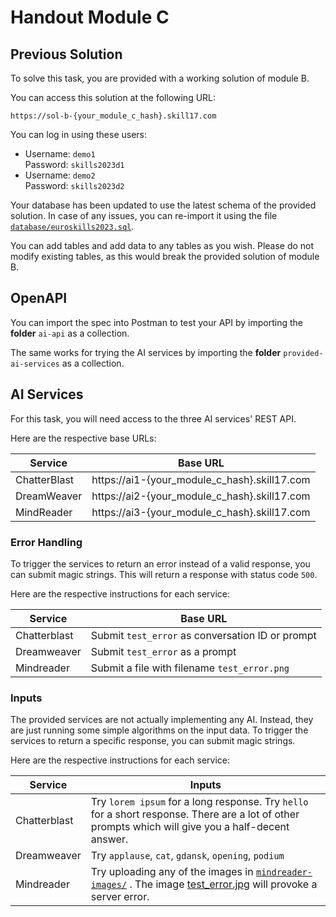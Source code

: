 # Handout Module C

## Previous Solution

To solve this task, you are provided with a working solution of module B.

You can access this solution at the following URL:

`https://sol-b-{your_module_c_hash}.skill17.com`

You can log in using these users:
- Username: `demo1`<br>Password: `skills2023d1`
- Username: `demo2`<br>Password: `skills2023d2`


Your database has been updated to use the latest schema of the provided solution.
In case of any issues, you can re-import it using the file [`database/euroskills2023.sql`](database/euroskills2023.sql).

You can add tables and add data to any tables as you wish. Please do not modify existing tables, as this would break the
provided solution of module B.

## OpenAPI

You can import the spec into Postman to test your API by importing the __folder__ `ai-api` as a collection.

The same works for trying the AI services by importing the __folder__ `provided-ai-services` as a collection.

## AI Services

For this task, you will need access to the three AI services' REST API.

Here are the respective base URLs:

| Service      | Base URL                                     |
|--------------|----------------------------------------------|
| ChatterBlast | https://ai1-{your_module_c_hash}.skill17.com |
| DreamWeaver  | https://ai2-{your_module_c_hash}.skill17.com |
| MindReader   | https://ai3-{your_module_c_hash}.skill17.com |

### Error Handling

To trigger the services to return an error instead of a valid response, you can submit magic strings. This will return a
response with status code `500`.

Here are the respective instructions for each service:

| Service      | Base URL                                         |
|--------------|--------------------------------------------------|
| Chatterblast | Submit `test_error` as conversation ID or prompt |
| Dreamweaver  | Submit `test_error` as a prompt                  |
| Mindreader   | Submit a file with filename `test_error.png`     |

### Inputs

The provided services are not actually implementing any AI. Instead, they are just running some simple algorithms on
the input data. To trigger the services to return a specific response, you can submit magic strings.

Here are the respective instructions for each service:

| Service      | Inputs                                                                                                                                                                   |
|--------------|--------------------------------------------------------------------------------------------------------------------------------------------------------------------------|
| Chatterblast | Try `lorem ipsum` for a long response. Try `hello` for a short response. There are a lot of other prompts which will give you a half-decent answer.                      |
| Dreamweaver  | Try `applause`, `cat`, `gdansk`, `opening`, `podium`                                                                                                                     |
| Mindreader   | Try uploading any of the images in [`mindreader-images/`](mindreader-images) . The image [test_error.jpg](mindreader-images/test_error.jpg) will provoke a server error. |
